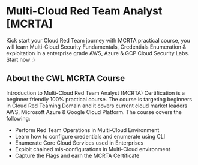# Multi-Cloud Red Team Analyst [MCRTA]
Kick start your Cloud Red Team journey with MCRTA practical course, you will learn Multi-Cloud Security Fundamentals, Credentials Enumeration & exploitation in a enterprise grade AWS, Azure & GCP Cloud Security Labs. Start now :)


## About the CWL MCRTA Course
Introduction to Multi-Cloud Red Team Analyst (MCRTA) Certification is a beginner friendly 100% practical course. The course is targeting beginners in Cloud Red Teaming Domain and it covers current cloud market leaders AWS, Microsoft Azure & Google Cloud Platform. The course covers the following:
+ Perform Red Team Operations in Multi-Cloud Environment
+ Learn how to configure credentials and enumerate using CLI
+ Enumerate Core Cloud Services used in Enterprises
+ Exploit chained mis-configurations in Multi-Cloud environment
+ Capture the Flags and earn the MCRTA Certificate

